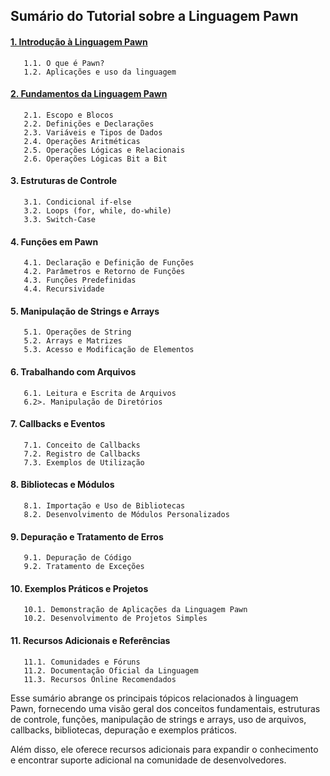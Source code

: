 ## Sumário do Tutorial sobre a Linguagem Pawn

#### [1. Introdução à Linguagem Pawn](https://github.com/Device-Black/Pawn-Tutorial/blob/DeviceBlack/Fundamentos%20da%20Linguagem%20Pawn.md)

```
   1.1. O que é Pawn?
   1.2. Aplicações e uso da linguagem
```

#### [2. Fundamentos da Linguagem Pawn](https://github.com/Device-Black/Pawn-Tutorial/blob/DeviceBlack/Fundamentos%20da%20Linguagem%20Pawn.md)

```
   2.1. Escopo e Blocos
   2.2. Definições e Declarações
   2.3. Variáveis e Tipos de Dados
   2.4. Operações Aritméticas
   2.5. Operações Lógicas e Relacionais
   2.6. Operações Lógicas Bit a Bit
```

#### 3. Estruturas de Controle

```
   3.1. Condicional if-else
   3.2. Loops (for, while, do-while)
   3.3. Switch-Case
```

#### 4. Funções em Pawn

```
   4.1. Declaração e Definição de Funções
   4.2. Parâmetros e Retorno de Funções
   4.3. Funções Predefinidas
   4.4. Recursividade
```

#### 5. Manipulação de Strings e Arrays

```
   5.1. Operações de String
   5.2. Arrays e Matrizes
   5.3. Acesso e Modificação de Elementos
```

#### 6. Trabalhando com Arquivos

```
   6.1. Leitura e Escrita de Arquivos
   6.2>. Manipulação de Diretórios
```

#### 7. Callbacks e Eventos

```
   7.1. Conceito de Callbacks
   7.2. Registro de Callbacks
   7.3. Exemplos de Utilização
```

#### 8. Bibliotecas e Módulos

```
   8.1. Importação e Uso de Bibliotecas
   8.2. Desenvolvimento de Módulos Personalizados
```

#### 9. Depuração e Tratamento de Erros

```
   9.1. Depuração de Código
   9.2. Tratamento de Exceções
```

#### 10. Exemplos Práticos e Projetos

```
   10.1. Demonstração de Aplicações da Linguagem Pawn
   10.2. Desenvolvimento de Projetos Simples
```

#### 11. Recursos Adicionais e Referências

```
   11.1. Comunidades e Fóruns
   11.2. Documentação Oficial da Linguagem
   11.3. Recursos Online Recomendados
```

Esse sumário abrange os principais tópicos relacionados à linguagem Pawn, fornecendo uma visão geral dos conceitos fundamentais, estruturas de controle, funções, manipulação de strings e arrays, uso de arquivos, callbacks, bibliotecas, depuração e exemplos práticos.

Além disso, ele oferece recursos adicionais para expandir o conhecimento e encontrar suporte adicional na comunidade de desenvolvedores.